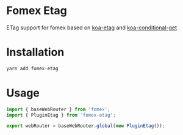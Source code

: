 # Fomex Etag
ETag support for fomex based on [koa-etag](https://github.com/koajs/etag) and [koa-conditional-get](https://github.com/koajs/conditional-get)

# Installation

```bash
yarn add fomex-etag
```

# Usage
```typescript
import { baseWebRouter } from 'fomex';
import { PluginEtag } from 'fomex-etag';

export webRouter = baseWebRouter.global(new PluginEtag());
```

